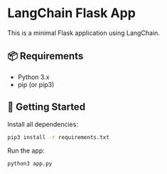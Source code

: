 # LangChain Flask App

This is a minimal Flask application using LangChain.

## 📦 Requirements

- Python 3.x
- pip (or pip3)

## 🚀 Getting Started



Install all dependencies:
   ```bash
   pip3 install -r requirements.txt
   ```

Run the app:
   ```bash
python3 app.py
   ```
